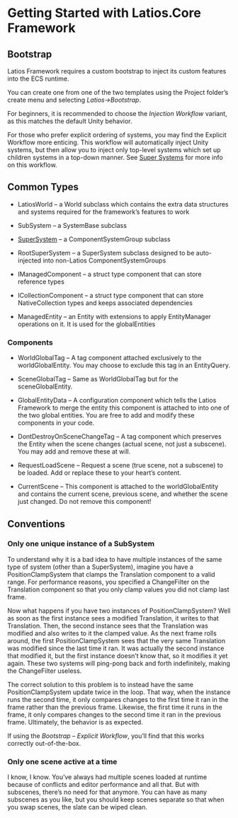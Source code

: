 # Getting Started with Latios.Core Framework

## Bootstrap

Latios Framework requires a custom bootstrap to inject its custom features into
the ECS runtime.

You can create one from one of the two templates using the Project folder’s
create menu and selecting *Latios-\>Bootstrap*.

For beginners, it is recommended to choose the *Injection Workflow* variant, as
this matches the default Unity behavior.

For those who prefer explicit ordering of systems, you may find the Explicit
Workflow more enticing. This workflow will automatically inject Unity systems,
but then allow you to inject only top-level systems which set up children
systems in a top-down manner. See [Super Systems](Super%20Systems.md) for more
info on this workflow.

## Common Types

-   LatiosWorld – a World subclass which contains the extra data structures and
    systems required for the framework’s features to work

-   SubSystem – a SystemBase subclass

-   [SuperSystem](Super%20Systems.md) – a ComponentSystemGroup subclass

-   RootSuperSystem – a SuperSystem subclass designed to be auto-injected into
    non-Latios ComponentSystemGroups

-   IManagedComponent – a struct type component that can store reference types

-   ICollectionComponent – a struct type component that can store
    NativeCollection types and keeps associated dependencies

-   ManagedEntity – an Entity with extensions to apply EntityManager operations
    on it. It is used for the globalEntities

### Components

-   WorldGlobalTag – A tag component attached exclusively to the
    worldGlobalEntity. You may choose to exclude this tag in an EntityQuery.

-   SceneGlobalTag – Same as WorldGlobalTag but for the sceneGlobalEntity.

-   GlobalEntityData – A configuration component which tells the Latios
    Framework to merge the entity this component is attached to into one of the
    two global entities. You are free to add and modify these components in your
    code.

-   DontDestroyOnSceneChangeTag – A tag component which preserves the Entity
    when the scene changes (actual scene, not just a subscene). You may add and
    remove these at will.

-   RequestLoadScene – Request a scene (true scene, not a subscene) to be
    loaded. Add or replace these to your heart’s content.

-   CurrentScene – This component is attached to the worldGlobalEntity and
    contains the current scene, previous scene, and whether the scene just
    changed. Do not remove this component!

## Conventions

### Only one unique instance of a SubSystem

To understand why it is a bad idea to have multiple instances of the same type
of system (other than a SuperSystem), imagine you have a PositionClampSystem
that clamps the Translation component to a valid range. For performance reasons,
you specified a ChangeFilter on the Translation component so that you only clamp
values you did not clamp last frame.

Now what happens if you have two instances of PositionClampSystem? Well as soon
as the first instance sees a modified Translation, it writes to that
Translation. Then, the second instance sees that the Translation was modified
and also writes to it the clamped value. As the next frame rolls around, the
first PositionClampSystem sees that the very same Translation was modified since
the last time it ran. It was actually the second instance that modified it, but
the first instance doesn’t know that, so it modifies it yet again. These two
systems will ping-pong back and forth indefinitely, making the ChangeFilter
useless.

The correct solution to this problem is to instead have the same
PositionClampSystem update twice in the loop. That way, when the instance runs
the second time, it only compares changes to the first time it ran in the frame
rather than the previous frame. Likewise, the first time it runs in the frame,
it only compares changes to the second time it ran in the previous frame.
Ultimately, the behavior is as expected.

If using the *Bootstrap – Explicit Workflow*, you’ll find that this works
correctly out-of-the-box.

### Only one scene active at a time

I know, I know. You’ve always had multiple scenes loaded at runtime because of
conflicts and editor performance and all that. But with subscenes, there’s no
need for that anymore. You can have as many subscenes as you like, but you
should keep scenes separate so that when you swap scenes, the slate can be wiped
clean.
